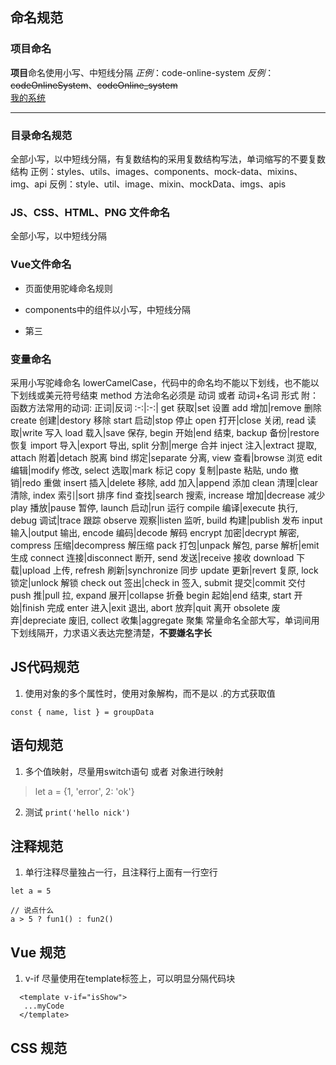 ## 命名规范
  ### 项目命名
  **项目**命名使用小写、中短线分隔
  *正例*：code-online-system
  *反例*：~~codeOnlineSystem~~、~~codeOnline_system~~ \
  [我的系统](http://www.jscode.space)
  ***
  <!-- ![演示](https://img1.baidu.com/it/u=722430420,1974228945&fm=253&fmt=auto&app=138&f=JPEG?w=889&h=500) -->

  ### 目录命名规范
  全部小写，以中短线分隔，有复数结构的采用复数结构写法，单词缩写的不要复数结构
  正例：styles、utils、images、components、mock-data、mixins、img、api
  反例：style、util、image、mixin、mockData、imgs、apis

  ### JS、CSS、HTML、PNG 文件命名
  全部小写，以中短线分隔

  ### Vue文件命名
  * 页面使用驼峰命名规则
  - components中的组件以小写，中短线分隔

  + 第三

  ### 变量命名
  采用小写驼峰命名 lowerCamelCase，代码中的命名均不能以下划线，也不能以下划线或美元符号结束
  method 方法命名必须是 动词 或者 动词+名词 形式
  附： 函数方法常用的动词:
  正词|反词
  :-:|:-:|
  get 获取|set 设置
  add 增加|remove 删除
  create 创建|destory 移除
  start 启动|stop 停止
open 打开|close 关闭,
read 读取|write 写入
load 载入|save 保存,
begin 开始|end 结束,
backup 备份|restore 恢复
import 导入|export 导出,
split 分割|merge 合并
inject 注入|extract 提取,
attach 附着|detach 脱离
bind 绑定|separate 分离,
view 查看|browse 浏览
edit 编辑|modify 修改,
select 选取|mark 标记
copy 复制|paste 粘贴,
undo 撤销|redo 重做
insert 插入|delete 移除,
add 加入|append 添加
clean 清理|clear 清除,
index 索引|sort 排序
find 查找|search 搜索,
increase 增加|decrease 减少
play 播放|pause 暂停,
launch 启动|run 运行
compile 编译|execute 执行,
debug 调试|trace 跟踪
observe 观察|listen 监听,
build 构建|publish 发布
input 输入|output 输出,
encode 编码|decode 解码
encrypt 加密|decrypt 解密,
compress 压缩|decompress 解压缩
pack 打包|unpack 解包,
parse 解析|emit 生成
connect 连接|disconnect 断开,
send 发送|receive 接收
download 下载|upload 上传,
refresh 刷新|synchronize 同步
update 更新|revert 复原,
lock 锁定|unlock 解锁
check out 签出|check in 签入,
submit 提交|commit 交付
push 推|pull 拉,
expand 展开|collapse 折叠
begin 起始|end 结束,
start 开始|finish 完成
enter 进入|exit 退出,
abort 放弃|quit 离开
obsolete 废弃|depreciate 废旧,
collect 收集|aggregate 聚集
常量命名全部大写，单词间用下划线隔开，力求语义表达完整清楚，**不要嫌名字长**


## JS代码规范
  1. 使用对象的多个属性时，使用对象解构，而不是以 .的方式获取值
  ```
  const { name, list } = groupData 
  ```

## 语句规范
  1. 多个值映射，尽量用switch语句 或者 对象进行映射
  > let a = {1, 'error', 2: 'ok'}
  2. 测试
  `print('hello nick')`
## 注释规范
  1. 单行注释尽量独占一行，且注释行上面有一行空行
  ```
  let a = 5

  // 说点什么
  a > 5 ? fun1() : fun2()
  ```

## Vue 规范
  1. v-if 尽量使用在template标签上，可以明显分隔代码块
  ```
    <template v-if="isShow">
     ...myCode
    </template>
  ```
## CSS 规范
